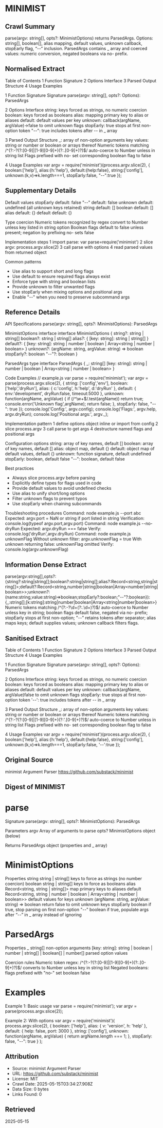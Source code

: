 # MINIMIST

## Crawl Summary
parse(argv: string[], opts?: MinimistOptions) returns ParsedArgs. Options: string[], boolean[], alias mapping, default values, unknown callback, stopEarly flag, “--” inclusion. ParsedArgs contains _ array and coerced values: numeric conversion, negated booleans via no- prefix.

## Normalised Extract
Table of Contents
1 Function Signature
2 Options Interface
3 Parsed Output Structure
4 Usage Examples

1 Function Signature
 Signature parse(argv: string[], opts?: Options): ParsedArgs

2 Options Interface
 string: keys forced as strings, no numeric coercion
 boolean: keys forced as booleans
 alias: mapping primary key to alias or aliases
 default: default values per key
 unknown: callback(argName, argValue)→false to omit unknown flags
 stopEarly: true stops at first non-option token
 "--": true includes tokens after -- in _ array

3 Parsed Output Structure
 _: array of non-option arguments
 key values: string or number or boolean or arrays thereof
 Numeric tokens matching /^(?:-?(?:[0-9]|[1-9][0-9]+)(?:\.[0-9]+)?)$/ auto-coerce to Number unless in string list
 Flags prefixed with no- set corresponding boolean flag to false

4 Usage Examples
 var argv = require('minimist')(process.argv.slice(2), { boolean:['help'], alias:{h:'help'}, default:{help:false}, string:['config'], unknown:(k,v)=>k.length===1, stopEarly:false, "--":true });

## Supplementary Details
Default values
 stopEarly default: false
 "--" default: false
 unknown default: undefined (all unknown keys retained)
 string default: []
 boolean default: []
 alias default: {}
 default default: {}

Type coercion
 Numeric tokens recognized by regex convert to Number unless key listed in string option
 Boolean flags default to false unless present; negation by prefixing no- sets false

Implementation steps
 1 import parse: var parse=require('minimist')
 2 slice argv: process.argv.slice(2)
 3 call parse with options
 4 read parsed values from returned object

Common patterns
 - Use alias to support short and long flags
 - Use default to ensure required flags always exist
 - Enforce type with string and boolean lists
 - Provide unknown to filter unwanted flags
 - Use stopEarly when mixing options and positional args
 - Enable "--" when you need to preserve subcommand args


## Reference Details
API Specifications
 parse(argv: string[], opts?: MinimistOptions): ParsedArgs

MinimistOptions interface
 interface MinimistOptions {
   string?: string | string[]
   boolean?: string | string[]
   alias?: { [key: string]: string | string[] }
   default?: { [key: string]: string | number | boolean | Array<string | number | boolean> }
   unknown?: (argName: string, argValue: string) => boolean
   stopEarly?: boolean
   "--"?: boolean
 }

ParsedArgs type
 interface ParsedArgs {
   _: string[]
   [key: string]: string | number | boolean | Array<string | number | boolean>
 }

Code Examples
 // example.js
 var parse = require('minimist');
 var argv = parse(process.argv.slice(2), {
   string: ['config','env'],
   boolean: ['help','dryRun'],
   alias: { c:'config', h:'help', d:'dryRun' },
   default: { env:'development', dryRun:false, timeout:5000 },
   unknown: function(argName, argValue) {
     if (/^\w+$/.test(argName)) return true;
     console.error('Unknown flag',argName);
     return false;
   },
   stopEarly: false,
   "--": true
 });
 console.log('Config:', argv.config);
 console.log('Flags:', argv.help, argv.dryRun);
 console.log('Positional args:', argv._);

Implementation pattern
 1 define options object inline or import from config
 2 slice process.argv
 3 call parse to get args
 4 destructure named flags and positional args

Configuration options
 string: array of key names, default []
 boolean: array of key names, default []
 alias: object map, default {}
 default: object map of default values, default {}
 unknown: function signature, default undefined
 stopEarly: boolean, default false
 "--": boolean, default false

Best practices
 - Always slice process.argv before parsing
 - Explicitly define types for flags used in code
 - Provide default values to avoid undefined checks
 - Use alias to unify short/long options
 - Filter unknown flags to prevent typos
 - Use stopEarly when chaining subcommands

Troubleshooting procedures
 Command: node example.js --port abc
 Expected: argv.port = NaN or string if port listed in string
 Verification: console.log(typeof argv.port,argv.port)
 Command: node example.js --no-dryRun
 Expected: argv.dryRun === false
 Verify: console.log('dryRun',argv.dryRun)
 Command: node example.js unknownFlag
 Without unknown filter: argv.unknownFlag = true
 With unknown returning false: unknownFlag omitted
 Verify: console.log(argv.unknownFlag)


## Information Dense Extract
parse(argv:string[],opts?:{string?:string|string[];boolean?:string|string[];alias?:Record<string,string|string[]>;default?:Record<string,number|string|boolean|Array<number|string|boolean>>;unknown?:(name:string,value:string)=>boolean;stopEarly?:boolean;"--"?:boolean}):{_:string[];[k:string]:string|number|boolean|Array<string|number|boolean>} Numeric tokens matching /^(?:-?\d+(?:\.\d+)?)$/ auto-coerce to Number unless key in string; boolean flags default false, negated via no- prefix; stopEarly stops at first non-option; "--" retains tokens after separator; alias maps keys; default supplies values; unknown callback filters flags.

## Sanitised Extract
Table of Contents
1 Function Signature
2 Options Interface
3 Parsed Output Structure
4 Usage Examples

1 Function Signature
 Signature parse(argv: string[], opts?: Options): ParsedArgs

2 Options Interface
 string: keys forced as strings, no numeric coercion
 boolean: keys forced as booleans
 alias: mapping primary key to alias or aliases
 default: default values per key
 unknown: callback(argName, argValue)false to omit unknown flags
 stopEarly: true stops at first non-option token
 '--': true includes tokens after -- in _ array

3 Parsed Output Structure
 _: array of non-option arguments
 key values: string or number or boolean or arrays thereof
 Numeric tokens matching /^(?:-?(?:[0-9]|[1-9][0-9]+)(?:'.[0-9]+)?)$/ auto-coerce to Number unless in string list
 Flags prefixed with no- set corresponding boolean flag to false

4 Usage Examples
 var argv = require('minimist')(process.argv.slice(2), { boolean:['help'], alias:{h:'help'}, default:{help:false}, string:['config'], unknown:(k,v)=>k.length===1, stopEarly:false, '--':true });

## Original Source
minimist Argument Parser
https://github.com/substack/minimist

## Digest of MINIMIST

# parse

Signature
  parse(argv: string[], opts?: MinimistOptions): ParsedArgs

Parameters
  argv    Array<string> of arguments to parse
  opts?   MinimistOptions object (below)

Returns
  ParsedArgs object (properties and _ array)

# MinimistOptions

Properties
  string     string | string[]    keys to force as strings (no number coercion)
  boolean    string | string[]    keys to force as booleans
  alias      Record<string, string | string[]>    map primary keys to aliases
  default    Record<string, string | number | boolean | Array<string | number | boolean>>    default values for keys
  unknown    (argName: string, argValue: string) => boolean    return false to omit unknown keys
  stopEarly  boolean    if true, stop parsing on first non-option
  "--"      boolean    if true, populate args after “--” in _ array instead of ignoring

# ParsedArgs

Properties
  _          string[]    non-option arguments
  [key: string]: string | boolean | number | string[] | boolean[] | number[]    parsed option values

Coercion rules
  Numeric token regex: /^(?:-?(?:[0-9]|[1-9][0-9]+)(?:\.[0-9]+)?)$/ converts to Number unless key in string list
  Negated booleans: flags prefixed with "no-" set boolean false

# Examples

Example 1: Basic usage
  var parse = require('minimist');
  var argv = parse(process.argv.slice(2));

Example 2: With options
  var argv = require('minimist')(
    process.argv.slice(2),
    {
      boolean: ['help'],
      alias: { v: 'version', h: 'help' },
      default: { help: false, port: 3000 },
      string: ['config'],
      unknown: function(argName, argValue) { return argName.length === 1; },
      stopEarly: false,
      "--": true
    }
  );

## Attribution
- Source: minimist Argument Parser
- URL: https://github.com/substack/minimist
- License: MIT
- Crawl Date: 2025-05-15T03:34:27.908Z
- Data Size: 0 bytes
- Links Found: 0

## Retrieved
2025-05-15
